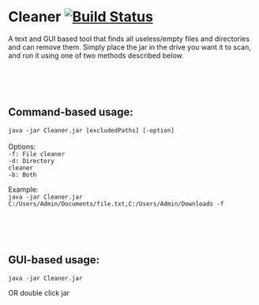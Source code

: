 # Cleaner [![Build Status](https://travis-ci.org/Noviv/Cleaner.svg?branch=master)](https://travis-ci.org/Noviv/Cleaner)
A text and GUI based tool that finds all useless/empty files and directories and can remove them. Simply place the jar in the drive you want it to scan, and run it using one of two methods described below.

<br>
<br>
<br>

## Command-based usage:<br>
  <code>java -jar Cleaner.jar [excludedPaths] [-option]</code>
<br><br>
Options:<br>
<code>-f: File cleaner</code><br>
<code>-d: Directory cleaner</code><br>
<code>-b: Both</code><br>

Example:<br>
<code>java -jar Cleaner.jar C:/Users/Admin/Documents/file.txt,C:/Users/Admin/Downloads -f</code>

<br>
<br>
<br>

## GUI-based usage:
<code>java -jar Cleaner.jar</code>

OR double click jar

